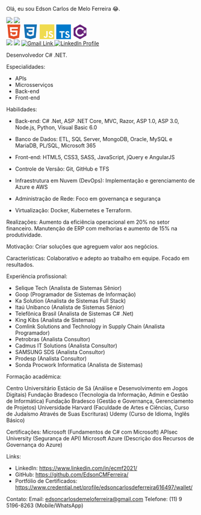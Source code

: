 Olá, eu sou Edson Carlos de Melo Ferreira 😂.
<div style="display: inline_block">
  <a href="https://github.com/EdsonCMFerreira"></a>
  <img heigth="180" src="https://github-readme-stats.vercel.app/api?username=edsoncmferreira&show_icons=true&theme=dracula&include_all_commits=true&count_private=true"/>
  <img heigth="180" src="https://github-readme-stats.vercel.app/api/top-langs/?username=edsoncmferreira&layout=compact&langs_count=16&theme=dark"/>
</div>

<div></ p></div>    

<div style="display: inline_block">
  <img align="center" alt="Edson-HTML" heigth="30" width="40" src="https://raw.githubusercontent.com/devicons/devicon/master/icons/html5/html5-plain.svg">
  <img align="center" alt="Edson-CSS" heigth="30" width="40" src="https://raw.githubusercontent.com/devicons/devicon/master/icons/css3/css3-plain.svg">
  <img align="center" alt="Edson-JS" heigth="30" width="40" src="https://raw.githubusercontent.com/devicons/devicon/master/icons/javascript/javascript-plain.svg">
  <img align="center" alt="Edson-TS" heigth="30" width="40" src="https://raw.githubusercontent.com/devicons/devicon/master/icons/typescript/typescript-plain.svg">  
  <img align="center" alt="Edson-Csharp" heigth="30" width="40" src="https://raw.githubusercontent.com/devicons/devicon/master/icons/csharp/csharp-plain.svg">
</div>

<div></ p></div>    

<div style="display: inline_block">

  <a ref="https://www.youtube/channel/Uc_-uuuZby0AAt9CV1Nzvc-Q" target="_blank">
    <img src="https://img.shields.io/badge/YouTube-FF0000?style=for-the-badge&logo=youtube&logoColor=white" target="_blank">
  </a>
  
  <a ref="https://discord.gg/G9GPg55A75" target="_blank">
    <img src="https://img.shields.io/badge/Discord-7278DA?style=for-the-badge&logo=discord&logoColor=white" target="_blank">
  </a>
  
  <a href="mailto:edsoncarlosdemeloferreira@gmail.com" target="_blank">
    <img src="https://img.shields.io/badge/-Gmail-%23333?style=for-the-badge&logo=gmail&logoColor=white" alt="Gmail Link" target="_blank">
  </a>
  
  <a href="https://www.linkedin.com/in/ecmf2021/" target="_blank">
    <img src="https://img.shields.io/badge/-LinkedIn-%230077B5?style=for-the-badge&logo=linkedin&logoColor=white" alt="LinkedIn Profile" target="_blank">
  </a>
  
</div>

<div></ p></div>    

Desenvolvedor C# .NET.

Especialidades:
- APIs
- Microsserviços
- Back-end
- Front-end

Habilidades:

- Back-end:
  C# .Net, ASP .NET Core, MVC, Razor, ASP 1.0, ASP 3.0, Node.js, Python, Visual Basic 6.0

- Banco de Dados:
  ETL, SQL Server, MongoDB, Oracle, MySQL e MariaDB, PL/SQL, Microsoft 365

- Front-end:
  HTML5, CSS3, SASS, JavaScript, jQuery e AngularJS

- Controle de Versão:
  Git, GitHub e TFS

- Infraestrutura em Nuvem (DevOps):
  Implementação e gerenciamento de Azure e AWS

- Administração de Rede:
  Foco em governança e segurança

- Virtualização:
  Docker, Kubernetes e Terraform.

Realizações:
Aumento da eficiência operacional em 20% no setor financeiro.
Manutenção de ERP com melhorias e aumento de 15% na produtividade.

Motivação:
Criar soluções que agreguem valor aos negócios.

Características:
Colaborativo e adepto ao trabalho em equipe.
Focado em resultados.

Experiência profissional:

- Selique Tech (Analista de Sistemas Sênior)  
- Goop (Programador de Sistemas de Informação)  
- Ka Solution (Analista de Sistemas Full Stack)  
- Itaú Unibanco (Analista de Sistemas Sênior)  
- Telefônica Brasil (Analista de Sistemas C# .Net)  
- King Kibs (Analista de Sistemas)  
- Comlink Solutions and Technology in Supply Chain (Analista Programador)  
- Petrobras (Analista Consultor)  
- Cadmus IT Solutions (Analista Consultor)  
- SAMSUNG SDS (Analista Consultor)  
- Prodesp (Analista Consultor)  
- Sonda Procwork Informatica (Analista de Sistemas)

Formação acadêmica:

Centro Universitário Estácio de Sá (Análise e Desenvolvimento em Jogos Digitais)
Fundação Bradesco (Tecnologia da Informação, Admin e Gestão de Informática)
Fundação Bradesco (Gestão e Governança, Gerenciamento de Projetos)
Universidade Harvard (Faculdade de Artes e Ciências, Curso de Judaísmo Através de Suas Escrituras)
Udemy (Curso de Idioma, Inglês Básico)

Certificações:
Microsoft (Fundamentos de C# com Microsoft)
APIsec University (Segurança de API)
Microsoft Azure (Descrição dos Recursos de Governança do Azure)

Links:
- LinkedIn: 
  https://www.linkedin.com/in/ecmf2021/
- GitHub: 
  https://github.com/EdsonCMFerreira/
- Portfólio de Certificados: 
  https://www.credential.net/profile/edsoncarlosdeferreira616497/wallet/

Contato:
Email: edsoncarlosdemeloferreira@gmail.com
Telefone: (11) 9 5196-8263 (Mobile/WhatsApp)
